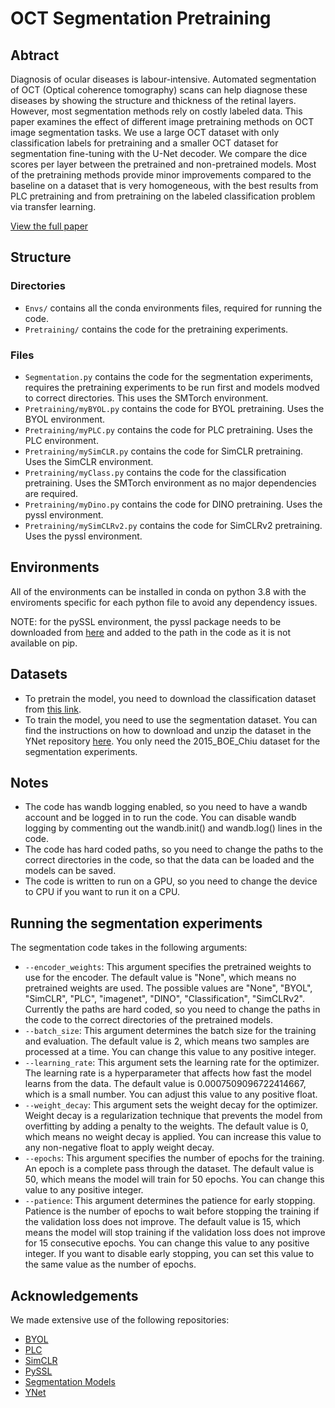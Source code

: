 # OCT Segmentation Pretraining

## Abtract

Diagnosis of ocular diseases is labour-intensive. Automated segmentation of OCT (Optical coherence tomography) scans can help diagnose these diseases by showing the structure and thickness of the retinal layers. However, most segmentation methods rely on costly labeled data. This paper examines the effect of different image pretraining methods on OCT image segmentation tasks. We use a large OCT dataset with only classification labels for pretraining and a smaller OCT dataset for segmentation fine-tuning with the U-Net decoder. We compare the dice scores per layer between the pretrained and non-pretrained models. Most of the pretraining methods provide minor improvements compared to the baseline on a dataset that is very homogeneous, with the best results from PLC pretraining and from pretraining on the labeled classification problem via transfer learning.

[View the full paper]()

## Structure

### Directories

- `Envs/` contains all the conda environments files, required for running the code.
- `Pretraining/` contains the code for the pretraining experiments.

### Files
- `Segmentation.py` contains the code for the segmentation experiments, requires the pretraining experiments to be run first and models modved to correct directories. This uses the SMTorch environment.
- `Pretraining/myBYOL.py` contains the code for BYOL pretraining. Uses the BYOL environment.
- `Pretraining/myPLC.py` contains the code for PLC pretraining. Uses the PLC environment.
- `Pretraining/mySimCLR.py` contains the code for SimCLR pretraining. Uses the SimCLR environment.
- `Pretraining/myClass.py` contains the code for the classification pretraining. Uses the SMTorch environment as no major dependencies are required.
- `Pretraining/myDino.py` contains the code for DINO pretraining. Uses the pyssl environment.
-  `Pretraining/mySimCLRv2.py` contains the code for SimCLRv2 pretraining. Uses the pyssl environment.

## Environments
All of the environments can be installed in conda on python 3.8 with the enviroments specific for each python file to avoid any dependency issues.

NOTE: for the pySSL environment, the pyssl package needs to be downloaded from [here](https://github.com/giakou4/pyssl) and added to the path in the code as it is not available on pip.

## Datasets
- To pretrain the model, you need to download the classification dataset from [this link](https://data.mendeley.com/datasets/rscbjbr9sj/2/files/5699a1d8-d1b6-45db-bb92-b61051445347). 
- To train the model, you need to use the segmentation dataset. You can find the instructions on how to download and unzip the dataset in the YNet repository [here](https://github.com/azadef/ynet/tree/master#datasets-downloading-and-preproccesing). You only need the 2015_BOE_Chiu dataset for the segmentation experiments.


## Notes
- The code has wandb logging enabled, so you need to have a wandb account and be logged in to run the code. You can disable wandb logging by commenting out the wandb.init() and wandb.log() lines in the code.
- The code has hard coded paths, so you need to change the paths to the correct directories in the code, so that the data can be loaded and the models can be saved.
- The code is written to run on a GPU, so you need to change the device to CPU if you want to run it on a CPU.

## Running the segmentation experiments
The segmentation code takes in the following arguments:

- `--encoder_weights`: This argument specifies the pretrained weights to use for the encoder. The default value is "None", which means no pretrained weights are used. The possible values are "None", "BYOL", "SimCLR", "PLC", "imagenet", "DINO", "Classification", "SimCLRv2". Currently the paths are hard coded, so you need to change the paths in the code to the correct directories of the pretrained models.
- `--batch_size`: This argument determines the batch size for the training and evaluation. The default value is 2, which means two samples are processed at a time. You can change this value to any positive integer.
- `--learning_rate`: This argument sets the learning rate for the optimizer. The learning rate is a hyperparameter that affects how fast the model learns from the data. The default value is 0.0007509096722414667, which is a small number. You can adjust this value to any positive float.
- `--weight_decay`: This argument sets the weight decay for the optimizer. Weight decay is a regularization technique that prevents the model from overfitting by adding a penalty to the weights. The default value is 0, which means no weight decay is applied. You can increase this value to any non-negative float to apply weight decay.
- `--epochs`: This argument specifies the number of epochs for the training. An epoch is a complete pass through the dataset. The default value is 50, which means the model will train for 50 epochs. You can change this value to any positive integer.
- `--patience`: This argument determines the patience for early stopping. Patience is the number of epochs to wait before stopping the training if the validation loss does not improve. The default value is 15, which means the model will stop training if the validation loss does not improve for 15 consecutive epochs. You can change this value to any positive integer. If you want to disable early stopping, you can set this value to the same value as the number of epochs.

## Acknowledgements
We made extensive use of the following repositories:
- [BYOL](https://github.com/lucidrains/byol-pytorch)
- [PLC](https://github.com/lucidrains/pixel-level-contrastive-learning)
- [SimCLR](https://github.com/Spijkervet/SimCLR)
- [PySSL](https://github.com/giakou4/pyssl)
- [Segmentation Models](https://github.com/qubvel/segmentation_models.pytorch)
- [YNet](https://github.com/azadef/ynet)